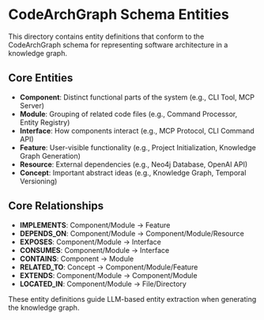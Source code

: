 # CodeArchGraph Schema Entities

This directory contains entity definitions that conform to the CodeArchGraph schema for representing software architecture in a knowledge graph.

## Core Entities

- **Component**: Distinct functional parts of the system (e.g., CLI Tool, MCP Server)
- **Module**: Grouping of related code files (e.g., Command Processor, Entity Registry)
- **Interface**: How components interact (e.g., MCP Protocol, CLI Command API)
- **Feature**: User-visible functionality (e.g., Project Initialization, Knowledge Graph Generation)
- **Resource**: External dependencies (e.g., Neo4j Database, OpenAI API)
- **Concept**: Important abstract ideas (e.g., Knowledge Graph, Temporal Versioning)

## Core Relationships

- **IMPLEMENTS**: Component/Module → Feature
- **DEPENDS_ON**: Component/Module → Component/Module/Resource
- **EXPOSES**: Component/Module → Interface
- **CONSUMES**: Component/Module → Interface
- **CONTAINS**: Component → Module
- **RELATED_TO**: Concept → Component/Module/Feature
- **EXTENDS**: Component/Module → Component/Module
- **LOCATED_IN**: Component/Module → File/Directory

These entity definitions guide LLM-based entity extraction when generating the knowledge graph.

